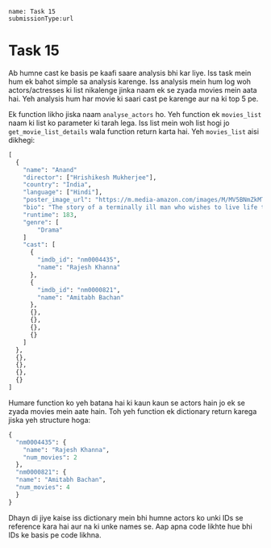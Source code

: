 ```ngMeta
name: Task 15
submissionType:url
```

# Task 15

Ab humne cast ke basis pe kaafi saare analysis bhi kar liye. Iss task mein hum ek bahot simple sa analysis karenge. Iss analysis mein hum log woh actors/actresses ki list nikalenge jinka naam ek se zyada movies mein aata hai. Yeh analysis hum har movie ki saari cast pe karenge aur na ki top 5 pe.

Ek function likho jiska naam `analyse_actors` ho. Yeh function ek `movies_list` naam ki list ko parameter ki tarah lega. Iss list mein woh list hogi jo `get_movie_list_details` wala function return karta hai. Yeh `movies_list` aisi dikhegi:

```python
[
  {
    "name": "Anand"
    "director": ["Hrishikesh Mukherjee"],
    "country": "India",
    "language": ["Hindi"],
    "poster_image_url": "https://m.media-amazon.com/images/M/MV5BNmZkMTMzNmEtMWU5NC00MjEzLWE5MzktYzRlMmQyMzk0YmM1XkEyXkFqcGdeQXVyNTA4NzY1MzY@._V1_UX182_CR0,0,182,268_AL__QL50.jpg",
    "bio": "The story of a terminally ill man who wishes to live life to the full before the inevitable occurs, as told by his best friend.",
    "runtime": 183,
    "genre": [
    	"Drama"
    ]
    "cast": [
      {
        "imdb_id": "nm0004435",
        "name": "Rajesh Khanna"
      },
      {
        "imdb_id": "nm0000821",
        "name": "Amitabh Bachan"
      },
      {},
      {},
      {},
      {}
    ]
  },
  {},
  {},
  {},
  {}
]
```

Humare function ko yeh batana hai ki kaun kaun se actors hain jo ek se zyada movies mein aate hain. Toh yeh function ek dictionary return karega jiska yeh structure hoga:

```python
{
  "nm0004435": {
    "name": "Rajesh Khanna",
    "num_movies": 2
  },
  "nm0000821": {
  "name": "Amitabh Bachan",
  "num_movies": 4
  }
}
```

Dhayn di jiye kaise iss dictionary mein bhi humne actors ko unki IDs se reference kara hai aur na ki unke names se. Aap apna code likhte hue bhi IDs ke basis pe code likhna.
